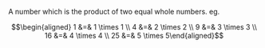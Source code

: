 A number which is the product of two equal whole numbers. eg.

$$\begin{aligned}
  1 &=& 1  \times 1 \\
  4 &=& 2  \times 2 \\
  9 &=& 3  \times 3 \\
  16 &=& 4  \times 4 \\
  25 &=& 5  \times 5\end{aligned}$$
